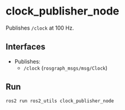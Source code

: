 # clock_publisher_node

Publishes `/clock` at 100 Hz.

## Interfaces
- Publishes:
  - `/clock` (`rosgraph_msgs/msg/Clock`)

## Run
```bash
ros2 run ros2_utils clock_publisher_node
```
